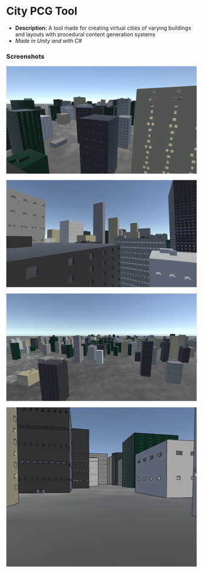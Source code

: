 # City PCG Tool
  * **Description:** A tool made for creating virtual cities of varying buildings and layouts with procedural content generation systems
  * *Made in Unity and with C#*  

### Screenshots
![Picture of Generated City](https://github.com/preston-n/CityPCG/blob/main/Screenshots/City2.png?raw=true)
      
![Picture of Generated City](https://github.com/preston-n/CityPCG/blob/main/Screenshots/City3.png?raw=true)

![Picture of Generated City](https://github.com/preston-n/CityPCG/blob/main/Screenshots/City1.png?raw=true)

![Picture of Generated City](https://github.com/preston-n/CityPCG/blob/main/Screenshots/City4.png?raw=true)
